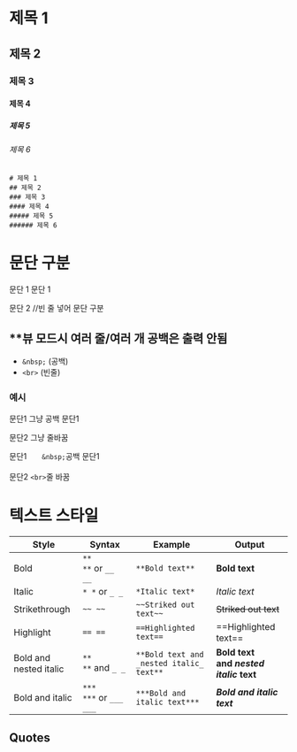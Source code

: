 
# 제목 1
## 제목 2
### 제목 3
#### 제목 4
##### 제목 5
###### 제목 6
```MD
# 제목 1
## 제목 2
### 제목 3
#### 제목 4
##### 제목 5
###### 제목 6
```
# 문단 구분
문단 1
문단 1

문단 2 //빈 줄 넣어 문단 구분

## **뷰 모드시 여러 줄/여러 개 공백은 출력 안됨
- `&nbsp;` (공백)
- `<br>` (빈줄)
### 예시
문단1        그냥 공백
문단1


문단2 그냥 줄바꿈

문단1 &nbsp;&nbsp;&nbsp;&nbsp;&nbsp; `&nbsp;`공백
문단1<br>
<br>
문단2  `<br>`줄 바꿈





# 텍스트 스타일
|Style|Syntax|Example|Output|
|---|---|---|---|
|Bold|`** **` or `__ __`|`**Bold text**`|**Bold text**|
|Italic|`* *` or `_ _`|`*Italic text*`|_Italic text_|
|Strikethrough|`~~ ~~`|`~~Striked out text~~`|~~Striked out text~~|
|Highlight|`== ==`|`==Highlighted text==`| ==Highlighted text== |
|Bold and nested italic|`** **` and `_ _`|`**Bold text and _nested italic_ text**`|**Bold text and _nested italic_ text**|
|Bold and italic|`*** ***` or `___ ___`|`***Bold and italic text***`|**_Bold and italic text_**|

## Quotes